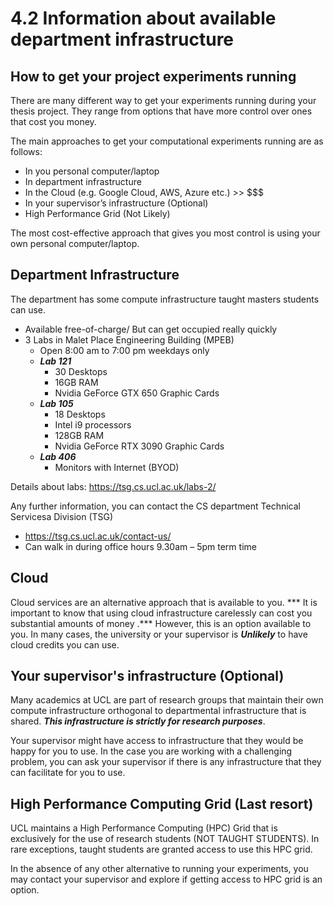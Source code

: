 # 4.2 Information about available department infrastructure
## How to get your project experiments running

There are many different way to get your experiments running during your thesis project. They range from options that have more control over ones that cost you money. 

The main approaches to get your computational experiments running are as follows:

- In you personal computer/laptop
- In department infrastructure 
 - In the Cloud (e.g. Google Cloud, AWS, Azure etc.)  >> $$$
 - In your supervisor’s infrastructure (Optional)
 - High Performance Grid (Not Likely)

The most cost-effective approach that gives you most control is using your own personal computer/laptop.

## Department Infrastructure

The department has some compute infrastructure taught masters students can use. 

- Available free-of-charge/ But can get occupied really quickly 
- 3 Labs in Malet Place Engineering Building (MPEB)
	- Open 8:00 am to 7:00 pm weekdays only
	- ***Lab 121***
		- 30 Desktops
		- 16GB RAM
		- Nvidia GeForce GTX 650 Graphic Cards
	- ***Lab 105*** 
		- 18 Desktops
		- Intel i9 processors
		- 128GB RAM
		- Nvidia GeForce RTX 3090 Graphic Cards
	- ***Lab 406*** 
		- Monitors with Internet (BYOD) 

Details about labs: https://tsg.cs.ucl.ac.uk/labs-2/ 

Any further information, you can contact the CS department Technical Servicesa Division (TSG)
- https://tsg.cs.ucl.ac.uk/contact-us/ 
- Can walk in during office hours 9.30am – 5pm term time

## Cloud
Cloud services are an alternative approach that is available to you. *** It is important to know that using cloud infrastructure carelessly can cost you substantial amounts of money .*** However, this is an option available to you. In many cases, the university or your supervisor is ***Unlikely*** to have cloud credits you can use. 

## Your supervisor's infrastructure (Optional)
Many academics at UCL are part of research groups that maintain their own compute infrastructure orthogonal to departmental infrastructure that is shared. ***This infrastructure is strictly for research purposes***. 

Your supervisor might have access to infrastructure that they would be happy for you to use. In the case  you are working with a challenging problem, you can ask your supervisor if there is any infrastructure that they can facilitate for you to use. 

## High Performance Computing Grid (Last resort)
UCL maintains a High Performance Computing (HPC) Grid that is exclusively for the use of research students (NOT TAUGHT STUDENTS). In rare exceptions, taught students are granted access to use this HPC grid. 

In the absence of any other alternative to running your experiments, you may contact your supervisor and explore if getting access to HPC grid is an option. 